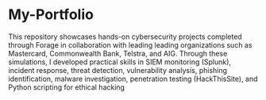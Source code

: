 # My-Portfolio
This repository showcases hands-on cybersecurity projects completed through Forage in collaboration with leading leading organizations such as Mastercard, Commonwealth Bank, Telstra, and AIG. Through these simulations, I developed practical skills in SIEM monitoring (Splunk), incident response, threat detection, vulnerability analysis, phishing identification, malware investigation, penetration testing (HackThisSite), and Python scripting for ethical hacking
